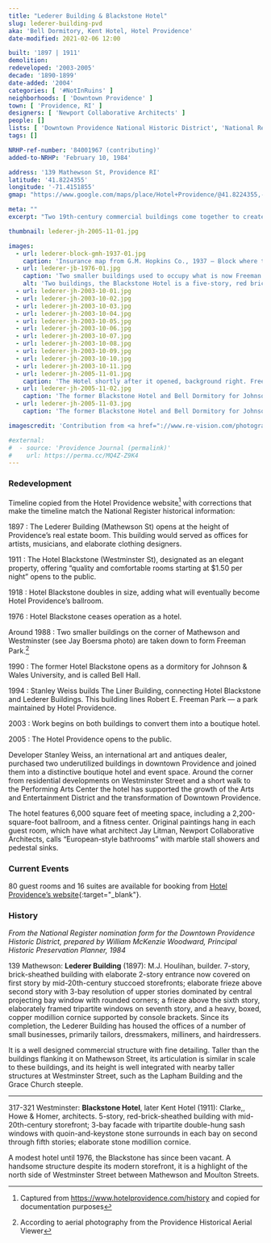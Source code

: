 ```yaml
---
title: "Lederer Building & Blackstone Hotel"
slug: lederer-building-pvd
aka: 'Bell Dormitory, Kent Hotel, Hotel Providence'
date-modified: 2021-02-06 12:00

built: '1897 | 1911'
demolition: 
redeveloped: '2003-2005'
decade: '1890-1899'
date-added: '2004'
categories: [ '#NotInRuins' ]
neighborhoods: [ 'Downtown Providence' ]
town: [ 'Providence, RI' ]
designers: [ 'Newport Collaborative Architects' ]
people: []
lists: [ 'Downtown Providence National Historic District', 'National Register of Historic Places' ]
tags: []

NRHP-ref-number: '84001967 (contributing)'
added-to-NRHP: 'February 10, 1984'

address: '139 Mathewson St, Providence RI'
latitude: '41.8224355'
longitude: '-71.4151855'
gmap: "https://www.google.com/maps/place/Hotel+Providence/@41.8224355,-71.4151855,18z/data=!3m1!4b1!4m8!3m7!1s0x89e44513a782eae1:0x42c0f23fa00408e1!5m2!4m1!1i2!8m2!3d41.8224335!4d-71.4140912"

meta: ""
excerpt: "Two 19th-century commercial buildings come together to create a unique hotel with historic character"

thumbnail: lederer-jh-2005-11-01.jpg

images:
  - url: lederer-block-gmh-1937-01.jpg
    caption: 'Insurance map from G.M. Hopkins Co., 1937 — Block where the Lederer and Blackstone buildings (here as “Hotel Berhshire”) are located are highlighted'
  - url: lederer-jb-1976-01.jpg
    caption: 'Two smaller buildings used to occupy what is now Freeman Park — notice the Lederer Building in the top right. Photo by Jay Boersma, 1976.'
    alt: 'Two buildings, the Blackstone Hotel is a five-story, red brick clad buiding three bays wide with highly decorative window trim, large ornamental brackets along the roofline, and elaborate cornice. The Lederer building is seven stories faced in yellow brick with brown sandstone trimwork, a cast-iron first-to-second floor storefront entrance, topped with three levels of steel-trimmed bay windows rising above it. '
  - url: lederer-jh-2003-10-01.jpg
  - url: lederer-jh-2003-10-02.jpg
  - url: lederer-jh-2003-10-03.jpg
  - url: lederer-jh-2003-10-04.jpg
  - url: lederer-jh-2003-10-05.jpg
  - url: lederer-jh-2003-10-06.jpg
  - url: lederer-jh-2003-10-07.jpg
  - url: lederer-jh-2003-10-08.jpg
  - url: lederer-jh-2003-10-09.jpg
  - url: lederer-jh-2003-10-10.jpg
  - url: lederer-jh-2003-10-11.jpg
  - url: lederer-jh-2005-11-01.jpg
    caption: 'The Hotel shortly after it opened, background right. Freeman Park is in the left foreground, corner of Mathrewson and Westminster.'
  - url: lederer-jh-2005-11-02.jpg
    caption: 'The former Blackstone Hotel and Bell Dormitory for Johnson and Wales, Westminster Street'
  - url: lederer-jh-2005-11-03.jpg
    caption: 'The former Blackstone Hotel and Bell Dormitory for Johnson and Wales, Westminster Street'

imagescredit: 'Contribution from <a href="://www.re-vision.com/photography/providence/" target="_blank">Jay Boersma’s student collection</a>'

#external:
#  - source: 'Providence Journal (permalink)'
#    url: https://perma.cc/MQ4Z-Z9K4
---
```


### Redevelopment

Timeline copied from the Hotel Providence website[^1] with corrections that make the timeline match the National Register historical information:

[^1]: Captured from https://www.hotelprovidence.com/history and copied for documentation purposes

1897
: The Lederer Building (Mathewson St) opens at the height of Providence’s real estate boom. This building would served as offices for artists, musicians, and elaborate clothing designers.

1911
: The Hotel Blackstone (Westminster St), designated as an elegant property, offering “quality and comfortable rooms starting at $1.50 per night” opens to the public.

1918
: Hotel Blackstone doubles in size, adding what will eventually become Hotel Providence’s ballroom. 

1976
: Hotel Blackstone ceases operation as a hotel.

Around 1988
: Two smaller buildings on the corner of Mathewson and Westminster (see Jay Boersma photo) are taken down to form Freeman Park.[^2]

1990
: The former Hotel Blackstone opens as a dormitory for Johnson & Wales University, and is called Bell Hall.

1994
: Stanley Weiss builds The Liner Building, connecting Hotel Blackstone and Lederer Buildings. This building lines Robert E. Freeman Park — a park maintained by Hotel Providence.

2003
: Work begins on both buildings to convert them into a boutique hotel.

2005
: The Hotel Providence opens to the public.

[^2]: According to aerial photography from the Providence Historical Aerial Viewer


Developer Stanley Weiss, an international art and antiques dealer, purchased two underutilized buildings in downtown Providence and joined them into a distinctive boutique hotel and event space. Around the corner from residential developments on Westminster Street and a short walk to the Performing Arts Center the hotel has supported the growth of the Arts and Entertainment District and the transformation of Downtown Providence. 

The hotel features 6,000 square feet of meeting space, including a 2,200-square-foot ballroom, and a fitness center. Original paintings hang in each guest room, which have what architect Jay Litman, Newport Collaborative Architects, calls “European-style bathrooms” with marble stall showers and pedestal sinks. 


### Current Events

80 guest rooms and 16 suites are available for booking from [Hotel Providence’s website](//www.hotelprovidence.com){:target="_blank"}. 


### History

_From the National Register nomination form for the Downtown Providence Historic District, prepared by William McKenzie Woodward, Principal Historic Preservation Planner, 1984_

139 Mathewson: **Lederer Building** (1897): M.J. Houlihan, builder. 7-story, brick-sheathed building with elaborate 2-story entrance now covered on first story by mid-20th-century stuccoed storefronts; elaborate frieze above second story with 3-bay resolution of upper stories dominated by central projecting bay window with rounded corners; a frieze above the sixth story, elaborately framed tripartite windows on seventh story, and a heavy, boxed, copper modillion cornice supported by console brackets. Since its completion, the Lederer Building has housed the offices of a number of small businesses, primarily tailors, dressmakers, milliners, and hairdressers.

It is a well designed commercial structure with fine detailing. Taller than the buildings flanking it on Mathewson Street, its articulation is similar in scale to these buildings, and its height
is well integrated with nearby taller structures at Westminster Street, such as the Lapham Building and the Grace Church steeple.

***

317-321 Westminster: **Blackstone Hotel**, later Kent Hotel (1911): Clarke,, Howe & Homer, architects. 5-story, red-brick-sheathed building with mid-20th-century storefront; 3-bay facade with tripartite double-hung sash windows with quoin-and-keystone stone surrounds in each bay on second through fifth stories; elaborate stone modillion cornice. 

A modest hotel until 1976, the Blackstone has since been vacant. A handsome structure despite its modern storefront, it is a highlight of the north side of Westminster Street between Mathewson and Moulton Streets.
